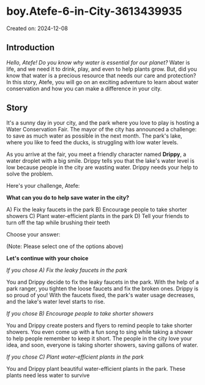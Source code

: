 # boy.Atefe-6-in-City-3613439935

Created on: 2024-12-08

**Introduction**
---------------

*Hello, Atefe! Do you know why water is essential for our planet?* Water is life, and we need it to drink, play, and even to help plants grow. But, did you know that water is a precious resource that needs our care and protection? In this story, Atefe, you will go on an exciting adventure to learn about water conservation and how you can make a difference in your city.

**Story**
--------

It's a sunny day in your city, and the park where you love to play is hosting a Water Conservation Fair. The mayor of the city has announced a challenge: to save as much water as possible in the next month. The park's lake, where you like to feed the ducks, is struggling with low water levels.

As you arrive at the fair, you meet a friendly character named **Drippy**, a water droplet with a big smile. Drippy tells you that the lake's water level is low because people in the city are wasting water. Drippy needs your help to solve the problem.

Here's your challenge, Atefe:

**What can you do to help save water in the city?**

A) Fix the leaky faucets in the park
B) Encourage people to take shorter showers
C) Plant water-efficient plants in the park
D) Tell your friends to turn off the tap while brushing their teeth

Choose your answer:

(Note: Please select one of the options above)

**Let's continue with your choice**

*If you chose A) Fix the leaky faucets in the park*

You and Drippy decide to fix the leaky faucets in the park. With the help of a park ranger, you tighten the loose faucets and fix the broken ones. Drippy is so proud of you! With the faucets fixed, the park's water usage decreases, and the lake's water level starts to rise.

*If you chose B) Encourage people to take shorter showers*

You and Drippy create posters and flyers to remind people to take shorter showers. You even come up with a fun song to sing while taking a shower to help people remember to keep it short. The people in the city love your idea, and soon, everyone is taking shorter showers, saving gallons of water.

*If you chose C) Plant water-efficient plants in the park*

You and Drippy plant beautiful water-efficient plants in the park. These plants need less water to survive